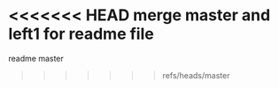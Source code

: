 <<<<<<< HEAD
merge master and left1 for readme file
=======
readme master
>>>>>>> refs/heads/master
